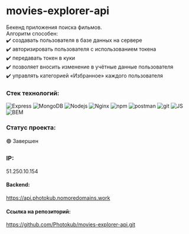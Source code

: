 # movies-explorer-api

Бекенд приложения поиска фильмов.  
Алгоритм способен:  
✔️ создавать пользователя в базе данных на сервере   
✔️ авторизировать пользователя с использованием токена   
✔️ передавать токен в куки   
✔️ позволяет вносить изменение в учётные данные пользователя  
✔️ управлять категорией «Избранное» каждого пользователя

### Стек технологий:
<p>
<img alt="Express" src="https://img.shields.io/badge/Express.js-%23ddd?style=flat-square&logo=Express&logoColor=black" />
<img alt="MongoDB" src="https://img.shields.io/badge/-MongoDB-13aa52?style=flat-square&logo=mongodb&logoColor=white" />
<img alt="Nodejs" src="https://img.shields.io/badge/-Nodejs-43853d?style=flat-square&logo=Node.js&logoColor=white" />
<img alt="Nginx" src="https://img.shields.io/badge/Nginx-%23099639?style=flat-square&logo=Nginx" />
<img alt="npm" src="https://img.shields.io/badge/-NPM-CB3837?style=flat-square&logo=npm&logoColor=white" />
<img alt="postman" src="https://img.shields.io/badge/Postman-rgb(255%2C%20108%2C%2055)?style=flat-square&logo=Postman&logoColor=white" />
<img alt="git" src="https://img.shields.io/badge/-Git-F05032?style=flat-square&logo=git&logoColor=white" />
<img alt="JS" src="https://img.shields.io/badge/JS-yellow?style=flat-square&logo=JavaScript" />
<img alt="BEM" src="https://img.shields.io/badge/BEM-black?style=flat-square&logo=bem" />
</p>

### Статус проекта:
🟢 Завершен

### IP:
51.250.10.154
#### Backend:
https://api.photokub.nomoredomains.work
#### Ссылка на репозиторий:
https://github.com/Photokub/movies-explorer-api.git
